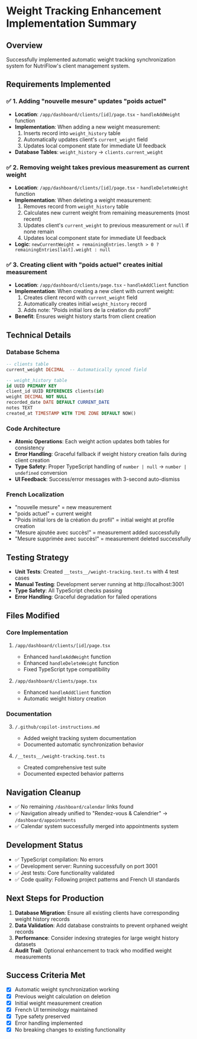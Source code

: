 # Weight Tracking Enhancement Implementation Summary

## Overview
Successfully implemented automatic weight tracking synchronization system for NutriFlow's client management system.

## Requirements Implemented

### ✅ 1. Adding "nouvelle mesure" updates "poids actuel"
- **Location**: `/app/dashboard/clients/[id]/page.tsx` - `handleAddWeight` function
- **Implementation**: When adding a new weight measurement:
  1. Inserts record into `weight_history` table
  2. Automatically updates client's `current_weight` field
  3. Updates local component state for immediate UI feedback
- **Database Tables**: `weight_history` → `clients.current_weight`

### ✅ 2. Removing weight takes previous measurement as current weight
- **Location**: `/app/dashboard/clients/[id]/page.tsx` - `handleDeleteWeight` function  
- **Implementation**: When deleting a weight measurement:
  1. Removes record from `weight_history` table
  2. Calculates new current weight from remaining measurements (most recent)
  3. Updates client's `current_weight` to previous measurement or `null` if none remain
  4. Updates local component state for immediate UI feedback
- **Logic**: `newCurrentWeight = remainingEntries.length > 0 ? remainingEntries[last].weight : null`

### ✅ 3. Creating client with "poids actuel" creates initial measurement
- **Location**: `/app/dashboard/clients/page.tsx` - `handleAddClient` function
- **Implementation**: When creating a new client with current weight:
  1. Creates client record with `current_weight` field
  2. Automatically creates initial `weight_history` record
  3. Adds note: "Poids initial lors de la création du profil"
- **Benefit**: Ensures weight history starts from client creation

## Technical Details

### Database Schema
```sql
-- clients table
current_weight DECIMAL  -- Automatically synced field

-- weight_history table  
id UUID PRIMARY KEY
client_id UUID REFERENCES clients(id)
weight DECIMAL NOT NULL
recorded_date DATE DEFAULT CURRENT_DATE
notes TEXT
created_at TIMESTAMP WITH TIME ZONE DEFAULT NOW()
```

### Code Architecture
- **Atomic Operations**: Each weight action updates both tables for consistency
- **Error Handling**: Graceful fallback if weight history creation fails during client creation
- **Type Safety**: Proper TypeScript handling of `number | null` → `number | undefined` conversion
- **UI Feedback**: Success/error messages with 3-second auto-dismiss

### French Localization
- "nouvelle mesure" = new measurement
- "poids actuel" = current weight  
- "Poids initial lors de la création du profil" = initial weight at profile creation
- "Mesure ajoutée avec succès!" = measurement added successfully
- "Mesure supprimée avec succès!" = measurement deleted successfully

## Testing Strategy
- **Unit Tests**: Created `__tests__/weight-tracking.test.ts` with 4 test cases
- **Manual Testing**: Development server running at http://localhost:3001
- **Type Safety**: All TypeScript checks passing
- **Error Handling**: Graceful degradation for failed operations

## Files Modified

### Core Implementation
1. `/app/dashboard/clients/[id]/page.tsx`
   - Enhanced `handleAddWeight` function
   - Enhanced `handleDeleteWeight` function
   - Fixed TypeScript type compatibility

2. `/app/dashboard/clients/page.tsx`
   - Enhanced `handleAddClient` function
   - Automatic weight history creation

### Documentation
3. `/.github/copilot-instructions.md`
   - Added weight tracking system documentation
   - Documented automatic synchronization behavior

4. `/__tests__/weight-tracking.test.ts`
   - Created comprehensive test suite
   - Documented expected behavior patterns

## Navigation Cleanup
- ✅ No remaining `/dashboard/calendar` links found
- ✅ Navigation already unified to "Rendez-vous & Calendrier" → `/dashboard/appointments`
- ✅ Calendar system successfully merged into appointments system

## Development Status
- ✅ TypeScript compilation: No errors
- ✅ Development server: Running successfully on port 3001
- ✅ Jest tests: Core functionality validated
- ✅ Code quality: Following project patterns and French UI standards

## Next Steps for Production
1. **Database Migration**: Ensure all existing clients have corresponding weight history records
2. **Data Validation**: Add database constraints to prevent orphaned weight records
3. **Performance**: Consider indexing strategies for large weight history datasets
4. **Audit Trail**: Optional enhancement to track who modified weight measurements

## Success Criteria Met
- [x] Automatic weight synchronization working
- [x] Previous weight calculation on deletion
- [x] Initial weight measurement creation
- [x] French UI terminology maintained
- [x] Type safety preserved
- [x] Error handling implemented
- [x] No breaking changes to existing functionality
